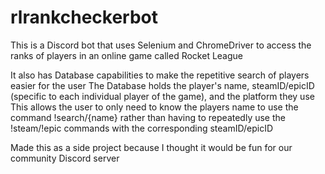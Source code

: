 # rlrankcheckerbot
This is a Discord bot that uses Selenium and ChromeDriver to access the ranks of players in an online game called Rocket League

It also has Database capabilities to make the repetitive search of players easier for the user 
  The Database holds the player's name, steamID/epicID (specific to each individual player of the game), and the platform they use
  This allows the user to only need to know the players name to use the command !search/{name} rather than having to repeatedly use the !steam/!epic commands with the corresponding steamID/epicID

Made this as a side project because I thought it would be fun for our community Discord server

